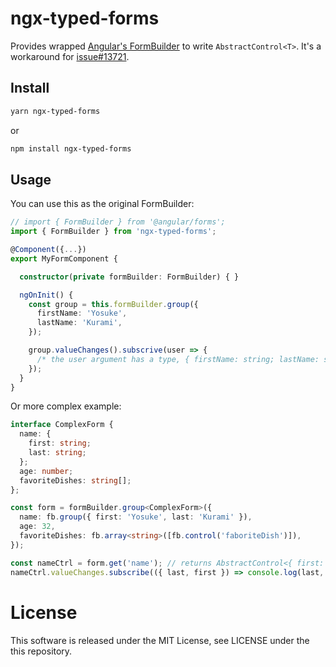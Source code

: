 # ngx-typed-forms

Provides wrapped [Angular's FormBuilder](https://angular.io/docs/ts/latest/api/forms/index/FormBuilder-class.html) to write `AbstractControl<T>`. 
It's a workaround for [issue#13721](https://github.com/angular/angular/issues/13721).

## Install

```sh
yarn ngx-typed-forms
```

or

```sh
npm install ngx-typed-forms
```

## Usage

You can use this as the original FormBuilder:

```ts
// import { FormBuilder } from '@angular/forms';
import { FormBuilder } from 'ngx-typed-forms';

@Component({...})
export MyFormComponent {

  constructor(private formBuilder: FormBuilder) { }

  ngOnInit() {
    const group = this.formBuilder.group({
      firstName: 'Yosuke',
      lastName: 'Kurami',
    });

    group.valueChanges().subscrive(user => {
      /* the user argument has a type, { firstName: string; lastName: string } */
    });
  }
}
```

Or more complex example:

```ts
interface ComplexForm {
  name: {
    first: string;
    last: string;
  };
  age: number;
  favoriteDishes: string[];
};

const form = formBuilder.group<ComplexForm>({
  name: fb.group({ first: 'Yosuke', last: 'Kurami' }),
  age: 32,
  favoriteDishes: fb.array<string>([fb.control('faboriteDish')]),
});

const nameCtrl = form.get('name'); // returns AbstractControl<{ first: string; last: string; }>
nameCtrl.valueChanges.subscribe(({ last, first }) => console.log(last, first));
```

# License
This software is released under the MIT License, see LICENSE under the this repository.

